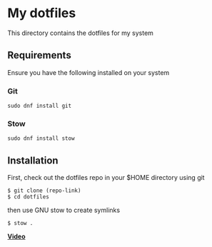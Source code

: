 # My dotfiles

This directory contains the dotfiles for my system

## Requirements

Ensure you have the following installed on your system

### Git

```
sudo dnf install git
```

### Stow

```
sudo dnf install stow
```

## Installation

First, check out the dotfiles repo in your $HOME directory using git

```
$ git clone (repo-link)
$ cd dotfiles
```

then use GNU stow to create symlinks

```
$ stow .
```

**[Video](https://youtu.be/y6XCebnB9gs?si=oTmIDzriAjrAMbrT)**
